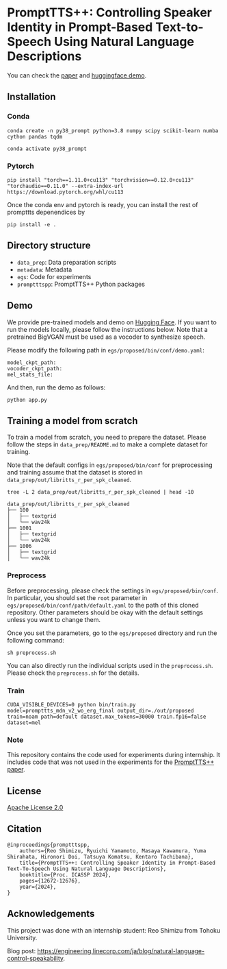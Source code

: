 # PromptTTS++: Controlling Speaker Identity in Prompt-Based Text-to-Speech Using Natural Language Descriptions

You can check the [paper](https://arxiv.org/abs/2309.08140) and [huggingface demo](https://huggingface.co/spaces/line-corporation/promptttspp).

## Installation

### Conda

```
conda create -n py38_prompt python=3.8 numpy scipy scikit-learn numba cython pandas tqdm
```

```
conda activate py38_prompt
```

### Pytorch

```
pip install "torch==1.11.0+cu113" "torchvision==0.12.0+cu113" "torchaudio==0.11.0" --extra-index-url https://download.pytorch.org/whl/cu113
```

Once the conda env and pytorch is ready, you can install the rest of prompttts depenendices by

```
pip install -e .
```

## Directory structure

- `data_prep`: Data preparation scripts
- `metadata`: Metadata
- `egs`: Code for experiments
- `promptttspp`: PromptTTS++ Python packages

## Demo

We provide pre-trained models and demo on [Hugging Face](https://huggingface.co/spaces/line-corporation/promptttspp). If you want to run the models locally, please follow the instructions below.
Note that a pretrained BigVGAN must be used as a vocoder to synthesize speech.

Please modify the following path in `egs/proposed/bin/conf/demo.yaml`:
```
model_ckpt_path:
vocoder_ckpt_path:
mel_stats_file:
```

And then, run the demo as follows:
```
python app.py
```

## Training a model from scratch

To train a model from scratch, you need to prepare the dataset. Please follow the steps in `data_prep/README.md` to make a complete dataset for training.

Note that the default configs in `egs/proposed/bin/conf` for preprocessing and training assume that the dataset is stored in `data_prep/out/libritts_r_per_spk_cleaned`.

```
tree -L 2 data_prep/out/libritts_r_per_spk_cleaned | head -10
```

```
data_prep/out/libritts_r_per_spk_cleaned
├── 100
│   ├── textgrid
│   └── wav24k
├── 1001
│   ├── textgrid
│   └── wav24k
├── 1006
│   ├── textgrid
│   └── wav24k
```

### Preprocess

Before preprocessing, please check the settings in `egs/proposed/bin/conf`. In particular, you should set the `root` parameter in `egs/proposed/bin/conf/path/default.yaml` to the path of this cloned repository.
Other parameters should be okay with the default settings unless you want to change them.

Once you set the parameters, go to the `egs/proposed` directory and run the following command:

```
sh preprocess.sh
```

You can also directly run the individual scripts used in the `preprocess.sh`. Please check the `preprocess.sh` for the details.


### Train
```
CUDA_VISIBLE_DEVICES=0 python bin/train.py model=prompttts_mdn_v2_wo_erg_final output_dir=./out/proposed train=noam path=default dataset.max_tokens=30000 train.fp16=false dataset=mel
```
### Note
This repository contains the code used for experiments during internship. It includes code that was not used in the experiments for the [PromptTTS++ paper](https://arxiv.org/abs/2309.08140).

## License
[Apache License 2.0](LICENSE)

## Citation
```
@inproceedings{promptttspp,
    authors={Reo Shimizu, Ryuichi Yamamoto, Masaya Kawamura, Yuma Shirahata, Hironori Doi, Tatsuya Komatsu, Kentaro Tachibana},
    title={PromptTTS++: Controlling Speaker Identity in Prompt-Based Text-To-Speech Using Natural Language Descriptions},
    booktitle={Proc. ICASSP 2024},
    pages={12672-12676},
    year={2024},
}
```

## Acknowledgements

This project was done with an internship student: Reo Shimizu from Tohoku University.

Blog post: https://engineering.linecorp.com/ja/blog/natural-language-control-speakability.
